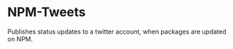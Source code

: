 NPM-Tweets
==========

Publishes status updates to a twitter account, when packages are updated on NPM.
